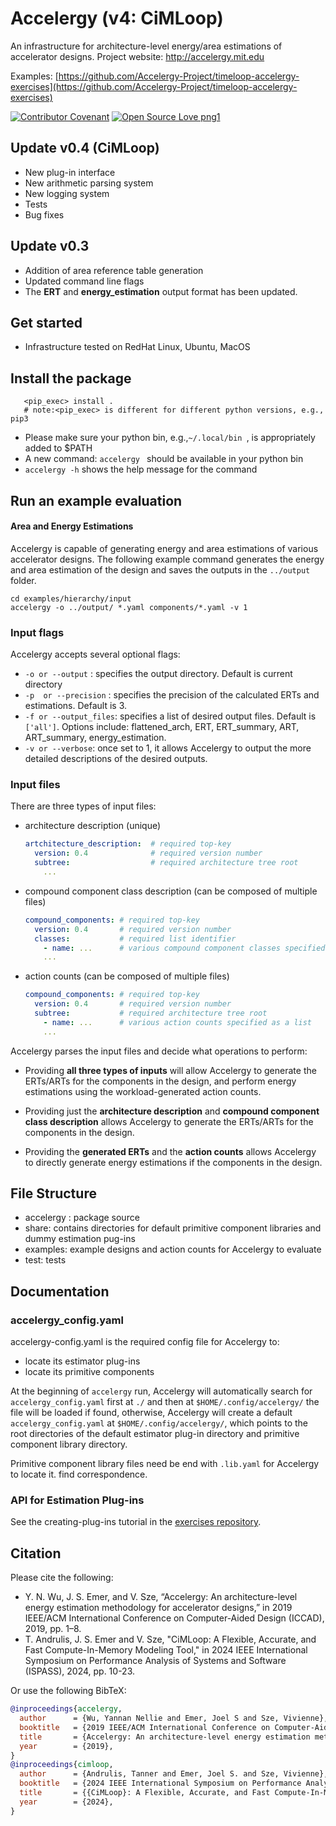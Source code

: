 # Accelergy (v4: CiMLoop)
An infrastructure for architecture-level energy/area estimations of accelerator designs. Project website: http://accelergy.mit.edu

Examples: [https://github.com/Accelergy-Project/timeloop-accelergy-exercises](https://github.com/Accelergy-Project/timeloop-accelergy-exercises)

[![Contributor Covenant](https://img.shields.io/badge/Contributor%20Covenant-v2.0%20adopted-ff69b4.svg)](code_of_conduct.md)
[![Open Source Love png1](https://badges.frapsoft.com/os/v1/open-source.png?v=103)](https://github.com/ellerbrock/open-source-badges/)
## Update v0.4 (CiMLoop)
- New plug-in interface
- New arithmetic parsing system
- New logging system
- Tests
- Bug fixes

## Update v0.3
- Addition of area reference table generation
- Updated command line flags
- The **ERT** and **energy_estimation** output format has been updated.
## Get started 
- Infrastructure tested on RedHat Linux, Ubuntu, MacOS

## Install the package
```
   <pip_exec> install .
   # note:<pip_exec> is different for different python versions, e.g., pip3      
```
- Please make sure your python bin, e.g.,```~/.local/bin ```, is appropriately added to $PATH 
- A new command: ```accelergy ```  should be available in your python bin 
- ```accelergy -h``` shows the help message for the command

## Run an example evaluation

#### Area and Energy Estimations
Accelergy is capable of generating energy and area estimations of various accelerator designs. The following example
command generates the energy and area estimation of the design and saves the outputs in the ```../output``` folder.
```
cd examples/hierarchy/input
accelergy -o ../output/ *.yaml components/*.yaml -v 1
```
 ### Input flags
   Accelergy accepts several optional flags:
   - ```-o or --output``` : specifies the output directory. Default is current directory
   - ```-p  or --precision``` : specifies the precision of the calculated ERTs and estimations. Default is 3.
   - ```-f or --output_files```: specifies a list of desired output files. Default is ```['all']```.
   Options include: flattened_arch, ERT, ERT_summary, ART, ART_summary, energy_estimation.
   - ```-v or --verbose```: once set to 1, it allows Accelergy to output the more detailed descriptions of the desired outputs.

### Input files

  There are three types of input files:
  - architecture description (unique)
    ```yaml
    artchitecture_description:  # required top-key
      version: 0.4              # required version number
      subtree:                  # required architecture tree root
        ...
    ```
  - compound component class description (can be composed of multiple files)
    ```yaml
    compound_components: # required top-key
      version: 0.4       # required version number
      classes:           # required list identifier
        - name: ...      # various compound component classes specified as a list
        ...
    ```
  - action counts (can be composed of multiple files)
    ```yaml
    compound_components: # required top-key
      version: 0.4       # required version number
      subtree:           # required architecture tree root
        - name: ...      # various action counts specified as a list
        ...
    ```
  Accelergy parses the input files and decide what operations to perform:
  - Providing **all three types of inputs** will allow Accelergy to generate the ERTs/ARTs for the components in the design, 
  and perform energy estimations using the workload-generated action counts.
  
  - Providing just the **architecture description** and **compound component class description** allows Accelergy to generate 
  the ERTs/ARTs for the components in the design.
  
  - Providing the **generated ERTs** and the **action counts** allows Accelergy to directly generate energy estimations 
  if the components in the design.
  
 
  
## File Structure
- accelergy : package source
- share: contains directories for default primitive component libraries and dummy estimation pug-ins
- examples: example designs and action counts for Accelergy to evaluate
- test: tests

## Documentation

### accelergy_config.yaml
   accelergy-config.yaml is the required config file for Accelergy to:
   - locate its estimator plug-ins
   - locate its primitive components
   
At the beginning of ```accelergy``` run, Accelergy will automatically search for ```accelergy_config.yaml``` first at ```./``` and then at ```$HOME/.config/accelergy/``` the file will be loaded if found, otherwise, Accelergy will create a default 
   ```accelergy_config.yaml``` at ```$HOME/.config/accelergy/```, which points to the root directories of the default estimator plug-in directory and primitive component library directory.
   
Primitive component library files need be end with ```.lib.yaml``` for Accelergy to locate it. 
find correspondence. 

### API for Estimation Plug-ins
See the creating-plug-ins tutorial in the [exercises repository](https://github.com/Accelergy-Project/timeloop-accelergy-exercises/tree/master).


## Citation
Please cite the following:

- Y. N. Wu, J. S. Emer, and V. Sze, “Accelergy: An architecture-level energy estimation methodology for accelerator designs,” in 2019 IEEE/ACM International Conference on Computer-Aided Design (ICCAD), 2019, pp. 1–8.
- T. Andrulis, J. S. Emer and V. Sze, "CiMLoop: A Flexible, Accurate, and Fast Compute-In-Memory Modeling Tool," in 2024 IEEE International Symposium on Performance Analysis of Systems and Software (ISPASS), 2024, pp. 10-23.

Or use the following BibTeX:

```BibTeX
@inproceedings{accelergy,
  author      = {Wu, Yannan Nellie and Emer, Joel S and Sze, Vivienne},
  booktitle   = {2019 IEEE/ACM International Conference on Computer-Aided Design (ICCAD)},
  title       = {Accelergy: An architecture-level energy estimation methodology for accelerator designs},
  year        = {2019},
}
@inproceedings{cimloop,
  author      = {Andrulis, Tanner and Emer, Joel S. and Sze, Vivienne},
  booktitle   = {2024 IEEE International Symposium on Performance Analysis of Systems and Software (ISPASS)}, 
  title       = {{CiMLoop}: A Flexible, Accurate, and Fast Compute-In-Memory Modeling Tool}, 
  year        = {2024},
}
```

